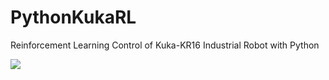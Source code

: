 # PythonKukaRL
Reinforcement Learning Control of Kuka-KR16 Industrial Robot with Python

![](https://github.com/LucasPCotrim/PythonKukaRL/blob/main/animations/greedy_trajectory.gif)
